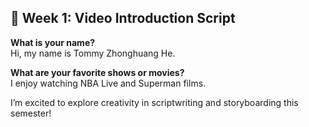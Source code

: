 ## 🎥 Week 1: Video Introduction Script

**What is your name?**  
Hi, my name is Tommy Zhonghuang He.

**What are your favorite shows or movies?**  
I enjoy watching NBA Live and Superman films.

I’m excited to explore creativity in scriptwriting and storyboarding this semester!
